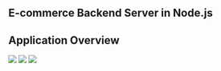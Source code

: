 ## E-commerce Backend Server in Node.js

## Application Overview
<img src="https://user-images.githubusercontent.com/84374342/193429719-add08b93-4c54-4b53-8d1e-8ce3b2b3f226.png"/>

<img src="https://user-images.githubusercontent.com/84374342/193429841-c8f4c987-d7c6-462c-9a70-aefaf4e14186.png"/>

<img src="https://user-images.githubusercontent.com/84374342/193429900-badff158-494d-4af4-b16d-0245b36f87cf.png"/>